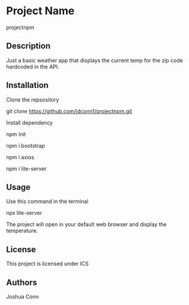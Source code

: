 # Project Name

projectnpm

## Description

Just a basic weather app that displays the current temp for the zip code hardcoded in the API.

## Installation

Clone the repsository

git clone https://github.com/jdconn1/projectnpm.git

Install dependency

npm init

npm i bootstrap

npm i axios

npm i lite-server

## Usage

Use this command in the terminal

npx lite-server

The project will open in your default web browser and display the temperature.

## License

This project is licensed under ICS

## Authors

Joshua Conn